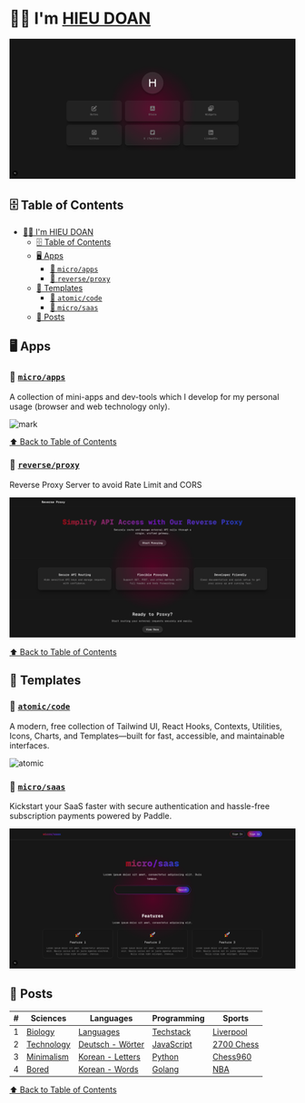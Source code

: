 # 👨‍💻 I'm [HIEU DOAN][hieudoanm]

![hieudoanm](https://raw.githubusercontent.com/hieudoanm/hieudoanm.github.io/refs/heads/master/images/cover.png)

## 🗄️ Table of Contents

- [👨‍💻 I'm HIEU DOAN](#-im-hieu-doan)
  - [🗄️ Table of Contents](#️-table-of-contents)
  - [🖥️ Apps](#️-apps)
    - [📱 `micro/apps`](#-microapps)
    - [🔀 `reverse/proxy`](#-reverseproxy)
  - [📕 Templates](#-templates)
    - [🎨 `atomic/code`](#-atomiccode)
    - [🔬 `micro/saas`](#-microsaas)
  - [📰 Posts](#-posts)

## 🖥️ Apps

### 📱 [`micro/apps`][app-micro]

A collection of mini-apps and dev-tools which I develop for my personal usage (browser and web technology only).

![mark](https://raw.githubusercontent.com/hieudoanm/mark/refs/heads/master/images/cover.png)

[⬆️ Back to Table of Contents](#️-table-of-contents)

### 🔀 [`reverse/proxy`][app-proxy]

Reverse Proxy Server to avoid Rate Limit and CORS

![reverse-proxy](https://raw.githubusercontent.com/hieudoanm/reverse-proxy/refs/heads/master/images/cover.png)

[⬆️ Back to Table of Contents](#️-table-of-contents)

## 📕 Templates

### 🎨 [`atomic/code`][app-atomic]

A modern, free collection of Tailwind UI, React Hooks, Contexts, Utilities, Icons, Charts, and Templates—built for fast, accessible, and maintainable interfaces.

![atomic](https://raw.githubusercontent.com/hieudoanm/atomic/refs/heads/master/images/cover.png)

### 🔬 [`micro/saas`][app-micro-saas]

Kickstart your SaaS faster with secure authentication and hassle-free subscription payments powered by Paddle.

![micro-saas](https://raw.githubusercontent.com/hieudoanm/micro-saas/refs/heads/master/images/cover.png)

## 📰 Posts

| #   | Sciences                      | Languages                               | Programming                   | Sports                      |
| --- | ----------------------------- | --------------------------------------- | ----------------------------- | --------------------------- |
| 1   | [Biology][post-biology]       | [Languages][post-languages]             | [Techstack][post-techstack]   | [Liverpool][post-liverpool] |
| 2   | [Technology][post-technology] | [Deutsch - Wörter][post-deutsch-words]  | [JavaScript][post-javascript] | [2700 Chess][post-2700]     |
| 3   | [Minimalism][post-minimalism] | [Korean - Letters][post-korean-letters] | [Python][post-python]         | [Chess960][post-960]        |
| 4   | [Bored][post-bored]           | [Korean - Words][post-korean-words]     | [Golang][post-golang]         | [NBA][post-nba]             |

[⬆️ Back to Table of Contents](#️-table-of-contents)

[app-atomic]: https://hieudoanm.github.io/atomic/
[app-micro-saas]: https://hieudoanm.github.io/micro-saas/
[app-micro]: https://microscope.vercel.app/
[app-proxy]: https://hieudoanm-reverse-proxy.vercel.app/
[hieudoanm]: https://hieudoanm.github.io
[post-2700]: https://hieudoanm.github.io/posts/sports/individual/chess/fide/2700/
[post-960]: https://hieudoanm.github.io/posts/sports/individual/chess/variants/
[post-biology]: https://hieudoanm.github.io/posts/education/steam/sciences/biology/
[post-bored]: https://hieudoanm.github.io/posts/personal/bored/
[post-golang]: https://hieudoanm.github.io/posts/education/steam/technology/programming/languages/low-level/golang/
[post-javascript]: https://hieudoanm.github.io/posts/education/steam/technology/programming/languages/front-end/javascript/
[post-languages]: https://hieudoanm.github.io/posts/education/social/languages/languages/
[post-deutsch-words]: https://hieudoanm.github.io/posts/education/social/languages/deutsch/w%C3%B6rter/
[post-korean-letters]: https://hieudoanm.github.io/posts/education/social/languages/korean/letters/
[post-korean-words]: https://hieudoanm.github.io/posts/education/social/languages/korean/words/
[post-liverpool]: https://hieudoanm.github.io/posts/sports/team/association-football/english/liverpool/
[post-minimalism]: https://hieudoanm.github.io/posts/materialism/minimalism/
[post-nba]: https://hieudoanm.github.io/posts/sports/team/basketball/nba/
[post-python]: https://hieudoanm.github.io/posts/education/steam/technology/programming/languages/data-science/python/
[post-technology]: https://hieudoanm.github.io/posts/materialism/technology/
[post-techstack]: https://hieudoanm.github.io/posts/education/steam/technology/programming/techstack/
